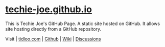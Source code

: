 # [techie-joe.github.io](//techie-joe.github.io)
This is Techie Joe's GitHub Page. A static site hosted on GitHub. It allows site hosting directly from a GitHub repository.

Visit | [tidloo.com](//tidloo.com) | [Github](//github.com/techie-joe) | [Wiki](//github.com/techie-joe/techie-joe/wiki) | [Discussions](//github.com/techie-joe/techie-joe/discussions)
